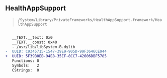 ## HealthAppSupport

> `/System/Library/PrivateFrameworks/HealthAppSupport.framework/HealthAppSupport`

```diff

   __TEXT.__text: 0x0
   __TEXT.__const: 0x40
   - /usr/lib/libSystem.B.dylib
-  UUID: C9345715-1547-39E9-905D-99F3646CE944
+  UUID: 5F39B0EB-94E8-35EF-8CC7-42606DBF5785
   Functions: 0
   Symbols:   2
   CStrings:  0

```
